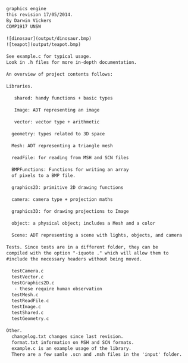     graphics engine
    this revision 17/05/2014.
    By Darwin Vickers
    COMP1917 UNSW

    ![dinosaur](output/dinosaur.bmp)
    ![teapot](output/teapot.bmp)

    See example.c for typical usage.
    Look in .h files for more in-depth documentation.

    An overview of project contents follows:

    Libraries.

       shared: handy functions + basic types

       Image: ADT representing an image

       vector: vector type + arithmetic

      geometry: types related to 3D space

      Mesh: ADT representing a triangle mesh

      readFile: for reading from MSH and SCN files

      BMPFunctions: Functions for writing an array
      of pixels to a BMP file.

      graphics2D: primitive 2D drawing functions

      camera: camera type + projection maths

      graphics3D: for drawing projections to Image

      object: a physical object; includes a Mesh and a color

      Scene: ADT representing a scene with lights, objects, and camera

    Tests. Since tests are in a different folder, they can be
    compiled with the option "-iquote ." which will allow them to
    #include the necessary headers without being moved.

      testCamera.c
      testVector.c
      testGraphics2D.c
       - these require human observation
      testMesh.c
      testReadFile.c
      testImage.c
      testShared.c
      testGeometry.c

    Other.
      changelog.txt changes since last revision.
      format.txt information on MSH and SCN formats.
      example.c is an example usage of the library.
      There are a few samle .scn and .msh files in the 'input' folder.
